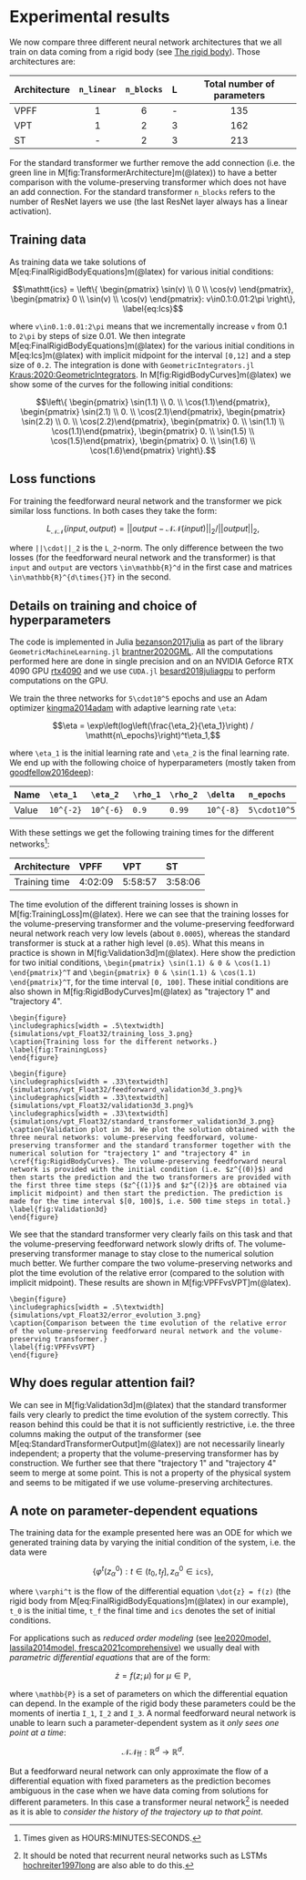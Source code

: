 # Experimental results

We now compare three different neural network architectures that we all train on data coming from a rigid body (see [The rigid body](@ref)). Those architectures are:

| Architecture    | `n_linear` | `n_blocks` | L | Total number of parameters |
| :-------------  |:---------: |:---------: |:-:|:-------------------------: |
| VPFF            | 1          | 6          | - | 135                        |
| VPT             | 1          | 2          | 3 | 162                        |
| ST              | -          | 2          | 3 | 213                        |


For the standard transformer we further remove the add connection (i.e. the green line in M[fig:TransformerArchitecture]m(@latex)) to have a better comparison with the volume-preserving transformer which does not have an add connection. For the standard transformer `n_blocks` refers to the number of ResNet layers we use (the last ResNet layer always has a linear activation).

## Training data

As training data we take solutions of M[eq:FinalRigidBodyEquations]m(@latex) for various initial conditions: 

```math
\mathtt{ics} = \left\{ \begin{pmatrix} \sin(v) \\ 0 \\ \cos(v) \end{pmatrix}, \begin{pmatrix} 0 \\ \sin(v) \\ \cos(v) \end{pmatrix}: v\in0.1:0.01:2\pi \right\},
\label{eq:Ics}
```

where ``v\in0.1:0.01:2\pi`` means that we incrementally increase ``v`` from 0.1 to ``2\pi`` by steps of size 0.01. We then integrate M[eq:FinalRigidBodyEquations]m(@latex) for the various initial conditions in M[eq:Ics]m(@latex) with implicit midpoint for the interval ``[0,12]`` and a step size of ``0.2``. The integration is done with `GeometricIntegrators.jl` [Kraus:2020:GeometricIntegrators](@cite). In M[fig:RigidBodyCurves]m(@latex) we show some of the curves for the following initial conditions: 

```math
\left\{
\begin{pmatrix} \sin(1.1) \\  0.       \\  \cos(1.1)\end{pmatrix},
\begin{pmatrix} \sin(2.1) \\  0.       \\  \cos(2.1)\end{pmatrix},
\begin{pmatrix} \sin(2.2) \\  0.       \\  \cos(2.2)\end{pmatrix},
\begin{pmatrix}  0.       \\ \sin(1.1) \\  \cos(1.1)\end{pmatrix},
\begin{pmatrix}  0.       \\ \sin(1.5) \\  \cos(1.5)\end{pmatrix}, 
\begin{pmatrix}  0.       \\ \sin(1.6) \\  \cos(1.6)\end{pmatrix}
\right\}.
```

## Loss functions 

For training the feedforward neural network and the transformer we pick similar loss functions. In both cases they take the form: 

```math 
L_{\mathcal{NN}}(input, output) = ||output - \mathcal{NN}(input)||_2/||output||_2,
```

where ``||\cdot||_2`` is the ``L_2``-norm. The only difference between the two losses (for the feedforward neural network and the transformer) is that ``input`` and ``output`` are vectors ``\in\mathbb{R}^d`` in the first case and matrices ``\in\mathbb{R}^{d\times{}T}`` in the second. 

## Details on training and choice of hyperparameters

The code is implemented in Julia [bezanson2017julia](@cite) as part of the library `GeometricMachineLearning.jl` [brantner2020GML](@cite). All the computations performed here are done in single precision and on an NVIDIA Geforce RTX 4090 GPU [rtx4090](@cite) and we use `CUDA.jl` [besard2018juliagpu](@cite) to perform computations on the GPU.

We train the three networks for ``5\cdot10^5`` epochs and use an Adam optimizer [kingma2014adam](@cite) with adaptive learning rate ``\eta``: 

```math
\eta = \exp\left(log\left(\frac{\eta_2}{\eta_1}\right) / \mathtt{n\_epochs}\right)^t\eta_1,
```

where ``\eta_1`` is the initial learning rate and ``\eta_2`` is the final learning rate. We end up with the following choice of hyperparameters (mostly taken from [goodfellow2016deep](@cite)):

| Name  |``\eta_1`` |``\eta_2`` |``\rho_1`` |``\rho_2`` |``\delta`` |`n_epochs`     |
| ----- |:--------- |:--------- |:--------- |:--------- |:--------- |:------------- |
| Value |``10^{-2}``|``10^{-6}``|``0.9``    |``0.99``   |``10^{-8}``| ``5\cdot10^5``|


With these settings we get the following training times for the different networks[^1]: 

| Architecture  |   VPFF  |   VPT   |   ST      |
| ------------- | :------ | :------ | :------   |
| Training time | 4:02:09 | 5:58:57 | 3:58:06   |

[^1]: Times given as HOURS:MINUTES:SECONDS.

The time evolution of the different training losses is shown in M[fig:TrainingLoss]m(@latex). Here we can see that the training losses for the volume-preserving transformer and the volume-preserving feedforward neural network reach very low levels (about ``0.0005``), whereas the standard transformer is stuck at a rather high level (``0.05``). What this means in practice is shown in M[fig:Validation3d]m(@latex). Here show the prediction for two initial conditions, ``\begin{pmatrix} \sin(1.1) & 0 & \cos(1.1) \end{pmatrix}^T`` and ``\begin{pmatrix} 0 & \sin(1.1) & \cos(1.1) \end{pmatrix}^T``, for the time interval ``[0, 100]``. These initial conditions are also shown in M[fig:RigidBodyCurves]m(@latex) as "trajectory 1" and "trajectory 4".

```@raw latex
\begin{figure}
\includegraphics[width = .5\textwidth]{simulations/vpt_Float32/training_loss_3.png}
\caption{Training loss for the different networks.}
\label{fig:TrainingLoss}
\end{figure}
```

```@raw latex
\begin{figure}
\includegraphics[width = .33\textwidth]{simulations/vpt_Float32/feedforward_validation3d_3.png}%
\includegraphics[width = .33\textwidth]{simulations/vpt_Float32/validation3d_3.png}%
\includegraphics[width = .33\textwidth]{simulations/vpt_Float32/standard_transformer_validation3d_3.png}
\caption{Validation plot in 3d. We plot the solution obtained with the three neural networks: volume-preserving feedforward, volume-preserving transformer and the standard transformer together with the numerical solution for "trajectory 1" and "trajectory 4" in \cref{fig:RigidBodyCurves}. The volume-preserving feedforward neural network is provided with the initial condition (i.e. $z^{(0)}$) and then starts the prediction and the two transformers are provided with the first three time steps ($z^{(1)}$ and $z^{(2)}$ are obtained via implicit midpoint) and then start the prediction. The prediction is made for the time interval $[0, 100]$, i.e. 500 time steps in total.}
\label{fig:Validation3d}
\end{figure}
```

We see that the standard transformer very clearly fails on this task and that the volume-preserving feedforward network slowly drifts of. The volume-preserving transformer manage to stay close to the numerical solution much better. We further compare the two volume-preserving networks and plot the time evolution of the relative error (compared to the solution with implicit midpoint). These results are shown in M[fig:VPFFvsVPT]m(@latex).

```@raw latex
\begin{figure}
\includegraphics[width = .5\textwidth]{simulations/vpt_Float32/error_evolution_3.png}
\caption{Comparison between the time evolution of the relative error of the volume-preserving feedforward neural network and the volume-preserving transformer.}
\label{fig:VPFFvsVPT}
\end{figure}
```


## Why does regular attention fail? 

We can see in M[fig:Validation3d]m(@latex) that the standard transformer fails very clearly to predict the time evolution of the system correctly. This reason behind this could be that it is not sufficiently restrictive, i.e. the three columns making the output of the transformer (see M[eq:StandardTransformerOutput]m(@latex)) are not necessarily linearly independent; a property that the volume-preserving transformer has by construction. We further see that there "trajectory 1" and "trajectory 4" seem to merge at some point. This is not a property of the physical system and seems to be mitigated if we use volume-preserving architectures. 


## A note on parameter-dependent equations

The training data for the example presented here was an ODE for which we generated training data by varying the initial condition of the system, i.e. the data were

```math
\{\varphi^t(z^0_\alpha): {t\in(t_0, t_f], z^0_\alpha\in\mathtt{ics}} \},
```
where ``\varphi^t`` is the flow of the differential equation ``\dot{z} = f(z)`` (the rigid body from M[eq:FinalRigidBodyEquations]m(@latex) in our example), ``t_0`` is the initial time, ``t_f`` the final time and `ics` denotes the set of initial conditions. 

For applications such as *reduced order modeling* (see [lee2020model, lassila2014model, fresca2021comprehensive](@cite)) we usually deal with *parametric differential equations* that are of the form: 

```math
\dot{z} = f(z; \mu) \text{ for $\mu\in\mathbb{P}$},
```

where ``\mathbb{P}`` is a set of parameters on which the differential equation can depend. In the example of the rigid body these parameters could be the moments of inertia ``I_1``, ``I_2`` and ``I_3``. A normal feedforward neural network is unable to learn such a parameter-dependent system as it *only sees one point at a time*: 

```math
\mathcal{NN}_\mathrm{ff}: \mathbb{R}^d\to\mathbb{R}^d.
```

But a feedforward neural network can only approximate the flow of a differential equation with fixed parameters as the prediction becomes ambiguous in the case when we have data coming from solutions for different parameters. In this case a transformer neural network[^2] is needed as it is able to *consider the history of the trajectory up to that point*. 

[^2]: It should be noted that recurrent neural networks such as LSTMs [hochreiter1997long](@cite) are also able to do this. 
